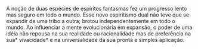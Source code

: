 ﻿A noção de duas espécies de espíritos fantasmas fez um progresso lento mas seguro em todo o mundo. Esse novo espiritismo dual não teve que se expandir de uma tribo a outra; brotou independentemente em todo o mundo. Ao influenciar a mente evolucionária em expansão, o poder de uma idéia não repousa na sua realidade ou racionalidade mas de preferência na sua* vivacidade* e na universalidade da sua pronta e simples aplicação.